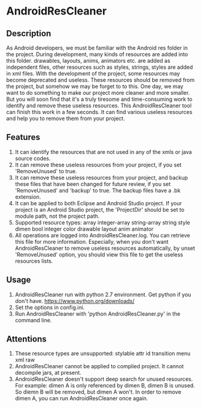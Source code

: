 # AndroidResCleaner

## Description
As Android developers, we must be familiar with the Android res folder in the project. During development, many kinds of resources are added into this folder. drawables, layouts, anims, animators etc. are added as independent files, other resources such as styles, strings, styles are added in xml files. With the development of the project, some resources may become deprecated and useless. These resources should be removed from the project, but somehow we may be forget to to this. One day, we may want to do something to make our project more cleaner and more smaller. But you will soon find that it's a truly tiresome and time-consuming work to identify and remove these useless resources.
This AndroidResCleaner tool can finish this work in a few seconds. It can find various useless resources and help you to remove them from your project.

## Features
1. It can identify the resources that are not used in any of the xmls or java source codes.
2. It can remove these useless resources from your project, if you set 'RemoveUnused' to true.
3. It can remove these useless resources from your project, and backup these files that have been changed for future review, if you set 'RemoveUnused' and 'backup' to true. The backup files have a .bk extension.
4. It can be applied to both Eclipse and Android Studio project. If your project is an Android Studio project, the 'ProjectDir' should be set to module path, not the project path.
5. Supported resource types: array integer-array string-array string style dimen bool integer color   drawable layout anim animator
6. All operations are logged into AndroidResCleaner.log. You can retrieve this file for more information. Especially, when you don't want AndroidResCleaner to remove useless resources automatically, by unset 'RemoveUnused' option, you should view this file to get the useless resources lists.

## Usage
1. AndroidResCleaner run with python 2.7 environment. Get python if you don't have. https://www.python.org/downloads/
2. Set the options in config.ini.
3. Run AndroidResCleaner with 'python AndroidResCleaner.py' in the command line. 

## Attentions
1. These resource types are unsupported: stylable attr id   transition menu xml raw
2. AndroidResCleaner cannot be applied to complied project. It cannot decompile jars, at present.
3. AndroidResCleaner doesn't support deep search for unused resources.
For example: dimen A is only referenced by dimen B, dimen B is unused. So diemn B will be removed, but dimen A won't. In order to remove dimen A, you can run AndroidResCleaner once again.
 